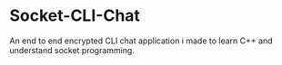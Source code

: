 # Socket-CLI-Chat
An end to end encrypted CLI chat application i made to learn C++ and understand socket programming.
